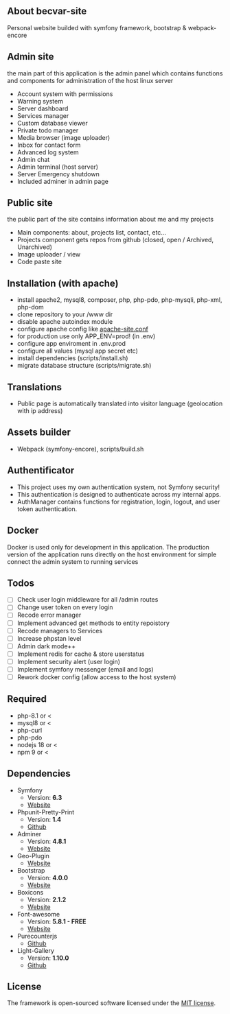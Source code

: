 ## About becvar-site
Personal website builded with symfony framework, bootstrap & webpack-encore
 
## Admin site
the main part of this application is the admin panel which contains functions and components for administration of the host linux server
 - Account system with permissions
 - Warning system
 - Server dashboard
 - Services manager
 - Custom database viewer
 - Private todo manager
 - Media browser (image uploader)
 - Inbox for contact form
 - Advanced log system
 - Admin chat
 - Admin terminal (host server)
 - Server Emergency shutdown
 - Included adminer in admin page

## Public site
the public part of the site contains information about me and my projects
 - Main components: about, projects list, contact, etc...
 - Projects component gets repos from github (closed, open / Archived, Unarchived)
 - Image uploader / view
 - Code paste site

## Installation (with apache)
 - install apache2, mysql8, composer, php, php-pdo, php-mysqli, php-xml, php-dom
 - clone repository to your /www dir
 - disable apache autoindex module
 - configure apache config like [apache-site.conf](./apache-site.conf)
 - for production use only APP_ENV=prod! (in .env)
 - configure app enviroment in .env.prod
 - configure all values (mysql app secret etc)
 - install dependencies (scripts/install.sh)
 - migrate database structure (scripts/migrate.sh)

## Translations
 - Public page is automatically translated into visitor language (geolocation with ip address)

## Assets builder
 - Webpack (symfony-encore), scripts/build.sh

## Authentificator
 - This project uses my own authentication system, not Symfony security!
 - This authentication is designed to authenticate across my internal apps.
 - AuthManager contains functions for registration, login, logout, and user token authentication.

## Docker
Docker is used only for development in this application. The production version of the application runs directly on the host environment for simple connect the admin system to running services

## Todos
- [ ] Check user login middleware for all /admin routes
- [ ] Change user token on every login
- [ ] Recode error manager
- [ ] Implement advanced get methods to entity repoistory
- [ ] Recode managers to Services
- [ ] Increase phpstan level
- [ ] Admin dark mode++
- [ ] Implement redis for cache & store userstatus
- [ ] Implement security alert (user login)
- [ ] Implement symfony messenger (email and logs)
- [ ] Rework docker config (allow access to the host system)

## Required
 - php-8.1 or <
 - mysql8 or <
 - php-curl
 - php-pdo
 - nodejs 18 or <
 - npm 9 or <

## Dependencies 
* Symfony
   * Version: **6.3**
   * [Website](https://symfony.com/)   
* Phpunit-Pretty-Print
   * Version: **1.4**
   * [Github](https://github.com/indentno/phpunit-pretty-print)
* Adminer
   * Version: **4.8.1**
   * [Website](https://www.adminer.org/)
* Geo-Plugin
   * [Website](http://www.geoplugin.net/)
* Bootstrap
   * Version: **4.0.0**
   * [Website](https://getbootstrap.com/)
* Boxicons
   * Version: **2.1.2**
   * [Website](https://boxicons.com/)
* Font-awesome
   * Version: **5.8.1 - FREE**
   * [Website](https://fontawesome.com)
* Purecounterjs
   * [Github](https://github.com/srexi/purecounterjs)
* Light-Gallery
   * Version: **1.10.0**
   * [Github](https://github.com/sachinchoolur/lightGallery)

## License
The framework is open-sourced software licensed under the [MIT license](https://opensource.org/licenses/MIT).
